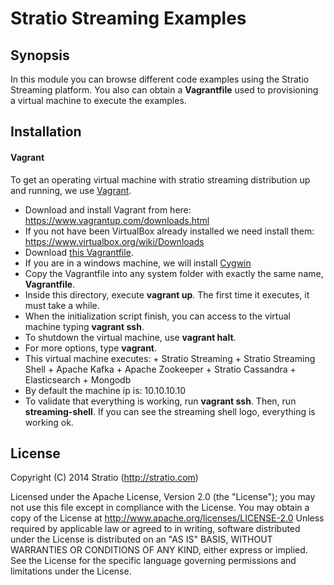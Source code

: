 # Stratio Streaming Examples

## Synopsis

In this module you can browse different code examples using the Stratio Streaming platform. You also can obtain a **Vagrantfile** used to provisioning a virtual machine to execute the examples.

## Installation

#### Vagrant
To get an operating virtual machine with stratio streaming distribution up and running, we use [Vagrant](https://www.vagrantup.com/).

* Download and install Vagrant from here: https://www.vagrantup.com/downloads.html
* If you not have been VirtualBox already installed we need install them: https://www.virtualbox.org/wiki/Downloads
* Download [this Vagrantfile](https://raw.githubusercontent.com/Stratio/stratio-streaming/develop/examples/Vagrantfile).
* If you are in a windows machine, we will install [Cygwin](https://cygwin.com/install.html)
* Copy the Vagrantfile into any system folder with exactly the same name, **Vagrantfile**.
* Inside this directory, execute **vagrant up**. The first time it executes, it must take a while.
* When the initialization script finish, you can access to the virtual machine typing **vagrant ssh**.
* To shutdown the virtual machine, use **vagrant halt**.
* For more options, type **vagrant**.
* This virtual machine executes:
      + Stratio Streaming
      + Stratio Streaming Shell
      + Apache Kafka
      + Apache Zookeeper
      + Stratio Cassandra
      + Elasticsearch
      + Mongodb
* By default the machine ip is: 10.10.10.10
* To validate that everything is working, run **vagrant ssh**. Then, run **streaming-shell**. If you can see the streaming shell logo, everything is working ok.

## License

Copyright (C) 2014 Stratio (http://stratio.com)

Licensed under the Apache License, Version 2.0 (the "License");
you may not use this file except in compliance with the License.
You may obtain a copy of the License at
        http://www.apache.org/licenses/LICENSE-2.0
Unless required by applicable law or agreed to in writing, software
distributed under the License is distributed on an "AS IS" BASIS,
WITHOUT WARRANTIES OR CONDITIONS OF ANY KIND, either express or implied.
See the License for the specific language governing permissions and
limitations under the License.

